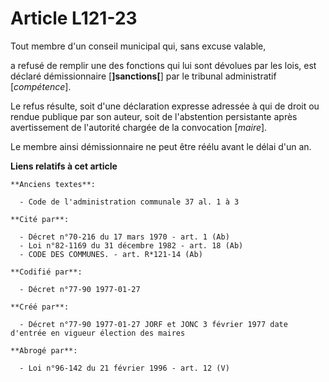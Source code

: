 # Article L121-23

Tout membre d'un conseil municipal qui, sans excuse valable,

a refusé de remplir une des fonctions qui lui sont dévolues par les lois, est déclaré démissionnaire [**]sanctions[**] par le
tribunal administratif [*compétence*]. 

Le refus résulte, soit d'une déclaration expresse adressée à qui de droit ou rendue publique par son auteur, soit de
l'abstention persistante après avertissement de l'autorité chargée de la convocation [*maire*]. 

Le membre ainsi démissionnaire ne peut être réélu avant le délai d'un an.

**Liens relatifs à cet article**

	**Anciens textes**:

	  - Code de l'administration communale 37 al. 1 à 3

	**Cité par**:

	  - Décret n°70-216 du 17 mars 1970 - art. 1 (Ab)
	  - Loi n°82-1169 du 31 décembre 1982 - art. 18 (Ab)
	  - CODE DES COMMUNES. - art. R*121-14 (Ab)

	**Codifié par**:

	  - Décret n°77-90 1977-01-27

	**Créé par**:

	  - Décret n°77-90 1977-01-27 JORF et JONC 3 février 1977 date d'entrée en vigueur élection des maires

	**Abrogé par**:

	  - Loi n°96-142 du 21 février 1996 - art. 12 (V)
